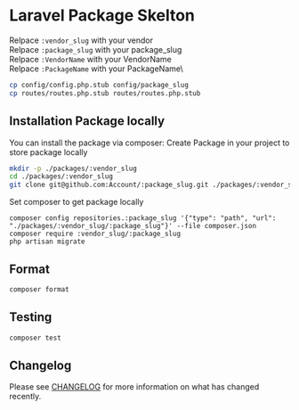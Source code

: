
# Laravel Package Skelton


Relpace `:vendor_slug` with your vendor\
Relpace `:package_slug` with your package_slug\
Relpace `:VendorName` with your VendorName\
Relpace `:PackageName` with your PackageName\
```bash
cp config/config.php.stub config/package_slug
cp routes/routes.php.stub routes/routes.php.stub
```

## Installation Package locally

You can install the package via composer:
Create Package in your project to store package locally
```bash
mkdir -p ./packages/:vendor_slug
cd ./packages/:vendor_slug
git clone git@github.com:Account/:package_slug.git ./packages/:vendor_slug/:package_slug
```
Set composer to get package locally
```
composer config repositories.:package_slug '{"type": "path", "url": "./packages/:vendor_slug/:package_slug"}' --file composer.json
composer require :vendor_slug/:package_slug
php artisan migrate
```
## Format

```bash
composer format
```

## Testing

```bash
composer test
```

## Changelog

Please see [CHANGELOG](CHANGELOG.md) for more information on what has changed recently.

